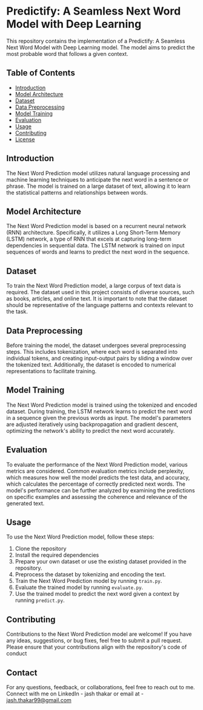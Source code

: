 # Predictify: A Seamless Next Word Model with Deep Learning

This repository contains the implementation of a Predictify: A Seamless Next Word Model with Deep Learning model. The model aims to predict the most probable word that follows a given context.

## Table of Contents

- [Introduction](#introduction)
- [Model Architecture](#model-architecture)
- [Dataset](#dataset)
- [Data Preprocessing](#data-preprocessing)
- [Model Training](#model-training)
- [Evaluation](#evaluation)
- [Usage](#usage)
- [Contributing](#contributing)
- [License](#license)

## Introduction

The Next Word Prediction model utilizes natural language processing and machine learning techniques to anticipate the next word in a sentence or phrase. The model is trained on a large dataset of text, allowing it to learn the statistical patterns and relationships between words.

## Model Architecture

The Next Word Prediction model is based on a recurrent neural network (RNN) architecture. Specifically, it utilizes a Long Short-Term Memory (LSTM) network, a type of RNN that excels at capturing long-term dependencies in sequential data. The LSTM network is trained on input sequences of words and learns to predict the next word in the sequence.

## Dataset

To train the Next Word Prediction model, a large corpus of text data is required. The dataset used in this project consists of diverse sources, such as books, articles, and online text. It is important to note that the dataset should be representative of the language patterns and contexts relevant to the task.

## Data Preprocessing

Before training the model, the dataset undergoes several preprocessing steps. This includes tokenization, where each word is separated into individual tokens, and creating input-output pairs by sliding a window over the tokenized text. Additionally, the dataset is encoded to numerical representations to facilitate training.

## Model Training

The Next Word Prediction model is trained using the tokenized and encoded dataset. During training, the LSTM network learns to predict the next word in a sequence given the previous words as input. The model's parameters are adjusted iteratively using backpropagation and gradient descent, optimizing the network's ability to predict the next word accurately.

## Evaluation

To evaluate the performance of the Next Word Prediction model, various metrics are considered. Common evaluation metrics include perplexity, which measures how well the model predicts the test data, and accuracy, which calculates the percentage of correctly predicted next words. The model's performance can be further analyzed by examining the predictions on specific examples and assessing the coherence and relevance of the generated text.

## Usage

To use the Next Word Prediction model, follow these steps:

1. Clone the repository
2. Install the required dependencies
3. Prepare your own dataset or use the existing dataset provided in the repository.
4. Preprocess the dataset by tokenizing and encoding the text.
5. Train the Next Word Prediction model by running `train.py`.
6. Evaluate the trained model by running `evaluate.py`.
7. Use the trained model to predict the next word given a context by running `predict.py`.

## Contributing

Contributions to the Next Word Prediction model are welcome! If you have any ideas, suggestions, or bug fixes, feel free to submit a pull request. Please ensure that your contributions align with the repository's code of conduct


## Contact
For any questions, feedback, or collaborations, feel free to reach out to me. Connect with me on LinkedIn - jash thakar or email at - jash.thakar99@gmail.com 



